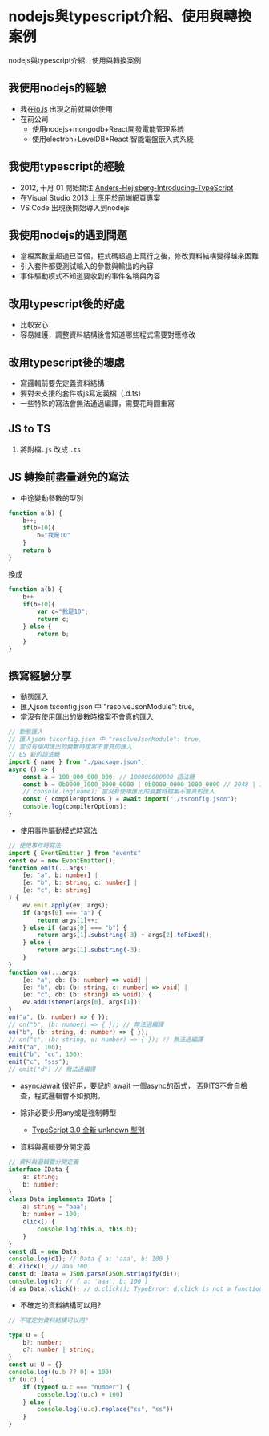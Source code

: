 # nodejs與typescript介紹、使用與轉換案例
nodejs與typescript介紹、使用與轉換案例

## 我使用nodejs的經驗

- 我在[io.js](https://blog.chh.tw/posts/what-is-iojs-nodejs-forking/) 出現之前就開始使用
- 在前公司
    - 使用nodejs+mongodb+React開發電能管理系統
    - 使用electron+LevelDB+React 智能電盤嵌入式系統

## 我使用typescript的經驗

- 2012, 十月 01 開始關注 [Anders-Hejlsberg-Introducing-TypeScript](https://channel9.msdn.com/posts/Anders-Hejlsberg-Introducing-TypeScript)
- 在Visual Studio 2013 上應用於前端網頁專案
- VS Code 出現後開始導入到nodejs

## 我使用nodejs的遇到問題

- 當檔案數量超過已百個，程式碼超過上萬行之後，修改資料結構變得越來困難
- 引入套件都要測試輸入的參數與輸出的內容
- 事件驅動模式不知道要收到的事件名稱與內容

## 改用typescript後的好處

- 比較安心
- 容易維護，調整資料結構後會知道哪些程式需要對應修改

## 改用typescript後的壞處

- 寫邏輯前要先定義資料結構
- 要對未支援的套件或js寫定義檔（.d.ts）
- 一些特殊的寫法會無法通過編譯，需要花時間重寫

## JS to TS

1. 將附檔`.js` 改成 `.ts`

## JS 轉換前盡量避免的寫法

- 中途變動參數的型別

```js
function a(b) {
    b++;
    if(b>10){
        b="我是10"
    }
    return b
}
```
換成
```js
function a(b) {
    b++
    if(b>10){
        var c="我是10";
        return c;
    } else {
        return b;
    }
}
```

## 撰寫經驗分享

- 動態匯入
- 匯入json tsconfig.json 中 "resolveJsonModule": true,
- 當沒有使用匯出的變數時檔案不會真的匯入

```ts
// 動態匯入
// 匯入json tsconfig.json 中 "resolveJsonModule": true,
// 當沒有使用匯出的變數時檔案不會真的匯入
// ES 新的語法糖
import { name } from "./package.json";
async () => {
    const a = 100_000_000_000; // 100000000000 語法糖
    const b = 0b0000_1000_0000_0000 | 0b0000_0000_1000_0000 // 2048 | 128 語法糖
    // console.log(name); 當沒有使用匯出的變數時檔案不會真的匯入
    const { compilerOptions } = await import("./tsconfig.json");
    console.log(compilerOptions);
}
```
- 使用事件驅動模式時寫法

```ts
// 使用事件時寫法
import { EventEmitter } from "events"
const ev = new EventEmitter();
function emit(...args: 
    [e: "a", b: number] | 
    [e: "b", b: string, c: number] | 
    [e: "c", b: string]
) {
    ev.emit.apply(ev, args);
    if (args[0] === "a") {
        return args[1]++;
    } else if (args[0] === "b") {
        return args[1].substring(-3) + args[2].toFixed();
    } else {
        return args[1].substring(-3);
    }
}
function on(...args:
    [e: "a", cb: (b: number) => void] |
    [e: "b", cb: (b: string, c: number) => void] |
    [e: "c", cb: (b: string) => void]) {
    ev.addListener(args[0], args[1]);
}
on("a", (b: number) => { });
// on("b", (b: number) => { }); // 無法過編譯
on("b", (b: string, d: number) => { });
// on("c", (b: string, d: number) => { }); // 無法過編譯
emit("a", 100);
emit("b", "cc", 100);
emit("c", "sss");
// emit("d") // 無法過編譯
```

- async/await 很好用，要記的 await 一個async的函式，
否則TS不會自檢查，程式邏輯會不如預期。

- 除非必要少用any或是強制轉型 

    - [TypeScript 3.0 全新 unknown 型別](https://jasperjn.github.io/blog/2018/07/14/typescript-v4-unknown-type/)

- 資料與邏輯要分開定義

```ts
// 資料與邏輯要分開定義
interface IData {
    a: string;
    b: number;
}
class Data implements IData {
    a: string = "aaa";
    b: number = 100;
    click() {
        console.log(this.a, this.b);
    }
}
const d1 = new Data;
console.log(d1); // Data { a: 'aaa', b: 100 }
d1.click(); // aaa 100
const d: IData = JSON.parse(JSON.stringify(d1));
console.log(d); // { a: 'aaa', b: 100 }
(d as Data).click(); // d.click(); TypeError: d.click is not a function
```

- 不確定的資料結構可以用?

```ts
// 不確定的資料結構可以用?

type U = {
    b?: number;
    c?: number | string;
}
const u: U = {}
console.log((u.b ?? 0) + 100)
if (u.c) {
    if (typeof u.c === "number") {
        console.log((u.c) + 100)
    } else {
        console.log((u.c).replace("ss", "ss"))
    }
}
```